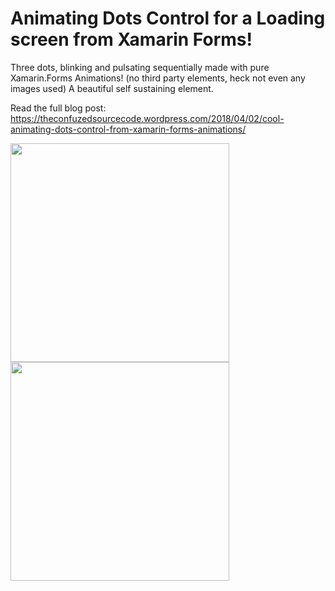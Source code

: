 Animating Dots Control for a Loading screen from Xamarin Forms!
===========

Three dots, blinking and pulsating sequentially made with pure Xamarin.Forms Animations!  (no third party elements, heck not even any images used) A beautiful self sustaining element.

Read the full blog post: https://theconfuzedsourcecode.wordpress.com/2018/04/02/cool-animating-dots-control-from-xamarin-forms-animations/

<img src="https://github.com/UdaraAlwis/Xamarin-Playground/raw/master/XFAnimatingDotsControl/screenshots/XFAnimatingDotsControlGIFiOS.gif"  height="350" /> <img src="https://github.com/UdaraAlwis/Xamarin-Playground/raw/master/XFAnimatingDotsControl/screenshots/XFAnimatingDotsControlGIFAndroid.gif"  height="350" />